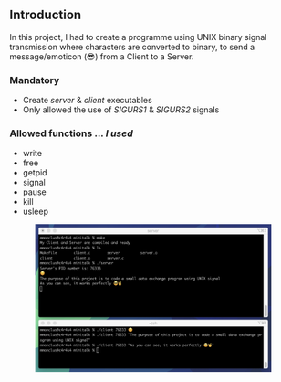 ## Introduction

In this project, I had to create a programme using UNIX binary signal transmission where characters are converted to binary, to send a message/emoticon (😎) from a Client to a Server.


### Mandatory

   - Create *server* & *client* executables
   - Only allowed the use of *SIGURS1* & *SIGURS2* signals

### Allowed functions ...  *I used*

 - write
 - free
 - getpid
 - signal
 - pause
 - kill
 - usleep


<p align="center">
   <img src="https://github.com/MaddiMo/42_Programming_Campus/blob/main/42_Minitalk/Minitalk.png" width=82% height=82%/>
</p>
